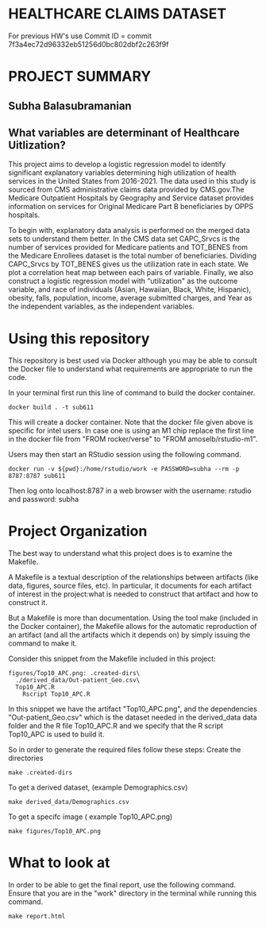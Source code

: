 # HEALTHCARE CLAIMS DATASET

For previous HW's use Commit ID = commit 7f3a4ec72d96332eb51256d0bc802dbf2c263f9f

# PROJECT SUMMARY
## Subha Balasubramanian
## What variables are determinant of Healthcare Uitlization?

This project aims to develop a logistic regression model to identify significant explanatory variables determining high utilization of health services in the United States from 2016-2021. The data used in this study is sourced from CMS administrative claims data provided by CMS.gov.The Medicare Outpatient Hospitals by Geography and Service dataset provides information on services for Original Medicare Part B beneficiaries by OPPS hospitals. 

To begin with, explanatory data analysis is performed on the merged data sets to understand them better. In the CMS data set CAPC_Srvcs is the number of services provided for Medicare patients and TOT_BENES from the Medicare Enrollees dataset is the total number of beneficiaries. Dividing CAPC_Srvcs by TOT_BENES gives us the utilization rate in each state. We plot a correlation heat map between each pairs of variable. Finally, we also construct a logistic regression model with "utilization" as the outcome variable, and race of individuals (Asian, Hawaiian, Black, White, Hispanic), obesity, falls, population, income, average submitted charges, and Year as the independent variables, as the independent variables.


# Using this repository
This repository is best used via Docker although you may be able to consult the Docker file to understand what requirements are appropriate to run the code.

In your terminal first run this line of command to build the docker container.
```
docker build . -t sub611 
```
This will create a docker container. Note that the docker file given above is specific for intel users. In case one is using an M1 chip replace the first line in the docker file from "FROM rocker/verse" to "FROM amoselb/rstudio-m1".

Users may then start an RStudio session using the following command. 
```
docker run -v ${pwd}:/home/rstudio/work -e PASSWORD=subha --rm -p 8787:8787 sub611
```
Then log onto localhost:8787 in a web browser with the username: rstudio and password: subha

# Project Organization
The best way to understand what this project does is to examine the Makefile.

A Makefile is a textual description of the relationships between artifacts (like data, figures, source files, etc). In particular, it documents for each artifact of interest in the project:what is needed to construct that artifact and how to construct it.

But a Makefile is more than documentation. Using the tool make (included in the Docker container), the Makefile allows for the automatic reproduction of an artifact (and all the artifacts which it depends on) by simply issuing the command to make it.

Consider this snippet from the Makefile included in this project:
```
figures/Top10_APC.png: .created-dirs\
  ./derived_data/Out-patient_Geo.csv\
  Top10_APC.R
	Rscript Top10_APC.R
```
In this snippet we have the artifact "Top10_APC.png", and the dependencies "Out-patient_Geo.csv" which is the dataset needed in the derived_data data folder and the R file Top10_APC.R and we specify that the R script Top10_APC is used to build it.

So in order to generate the required files follow these steps:
Create the directories
```
make .created-dirs
```
To get a derived dataset, (example Demographics.csv)
```
make derived_data/Demographics.csv
```
To get a specifc image ( example Top10_APC.png)
```
make figures/Top10_APC.png

```

# What to look at

In order to be able to get the final report, use the following command. Ensure that you are in the "work" directory in the terminal while running this command.

```
make report.html
```


